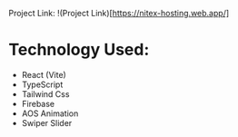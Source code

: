 Project Link: !(Project Link)[https://nitex-hosting.web.app/]

# Technology Used:

-  React (Vite)
-  TypeScript
-  Tailwind Css
-  Firebase
-  AOS Animation
-  Swiper Slider
